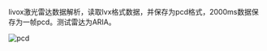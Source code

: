 livox激光雷达数据解析，读取lvx格式数据，并保存为pcd格式，2000ms数据保存为一帧pcd。测试雷达为ARIA。

![pcd](https://gitee.com/yszs/lvx-converter/raw/master/snap.png "pcl")